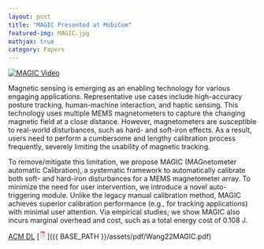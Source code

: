 ```yaml
---
layout: post
title: "MAGIC Presented at MobiCom"
featured-img: MAGIC.jpg
mathjax: true
category: Papers
---
```



[![MAGIC Video](http://img.youtube.com/vi/EEMWb0cUsrc/0.jpg)](https://www.youtube.com/watch?v=EEMWb0cUsrc "MAGIC")


Magnetic sensing is emerging as an enabling technology for various engaging applications. Representative use cases include high-accuracy posture tracking, human-machine interaction, and haptic sensing. This technology uses multiple MEMS magnetometers to capture the changing magnetic field at a close distance. However, magnetometers are susceptible to real-world disturbances, such as hard- and soft-iron effects. As a result, users need to perform a cumbersome and lengthy calibration process frequently, severely limiting the usability of magnetic tracking.

To remove/mitigate this limitation, we propose MAGIC (MAGnetometer automatIc Calibration), a systematic framework to automatically calibrate both soft- and hard-iron disturbances for a MEMS magnetometer array. To minimize the need for user intervention, we introduce a novel auto-triggering module. Unlike the legacy manual calibration method, MAGIC achieves superior calibration performance (e.g., for tracking applications) with minimal user attention. Via empirical studies, we show MAGIC also incurs marginal overhead and cost, such as a total energy cost of 0.108 J.

[ACM DL](https://doi.org/10.1145/3495243.3558760) [![pdf](/assets/icons16/pdf-icon.png)]({{ BASE_PATH }}/assets/pdf/Wang22MAGIC.pdf)